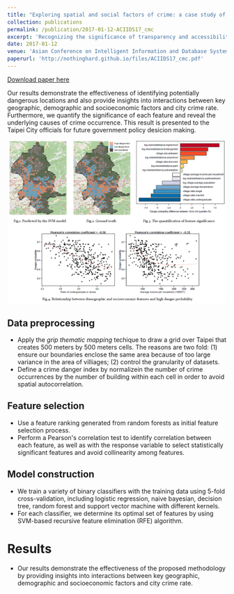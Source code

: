 ```yaml
---
title: "Exploring spatial and social factors of crime: a case study of Taipei city"
collection: publications
permalink: /publication/2017-01-12-ACIIDS17_cmc
excerpt: 'Recognizing the significance of transparency and accessibility of government information, the Taipei Government recently published city-wide crime data to encourage relevant research. In this project, we explore the underlying relationships between crimes and various geographic, demographic and socioeconomic factors. First we collect a total of 25 datasets from the City and other publicly available sources, and select statistically significant features via correlation tests and feature selection techniques. With the selected features, we use machine learning techniques to build a data-driven model that is capable of describing the relationship between high crime rate and the various factors.'
date: 2017-01-12
venue: 'Asian Conference on Intelligent Information and Database Systems. Springer, Cham, 2017.'
paperurl: 'http://nothinghard.github.io/files/ACIIDS17_cmc.pdf'
---
```


<a href='http://nothinghard.github.io/files/ACIIDS17_cmc.pdf'>Download paper here</a>

Our results demonstrate the effectiveness of identifying potentially dangerous locations and also provide insights into interactions between key geographic, demographic and socioeconomic factors and city crime rate. Furthermore, we quantify the significance of each feature and reveal the underlying causes of crime occurrence. This result is presented to the Taipei City officials for future government policy desicion making.

![image description](../images/crime_all.png)

## Data preprocessing

- Apply the *grip thematic mapping* techique to draw a grid over Taipei that creates 500 meters by 500 meters cells. The reasons are two fold: (1) ensure our boundaries enclose the same area because of too large variance in the area of villiages; (2) control the granularity of datasets.
- Define a crime danger index by normalizein the number of crime occurrences by the number of building within each cell in order to avoid spatial autocorrelation.

## Feature selection
- Use a feature ranking generated from random forests as initial feature selection process.
- Perform a Pearson's correlation test to identify correlation between each feature, as well as with the response variable to select statistically significant features and avoid collinearity among features.

## Model construction
- We train a variety of binary classifiers with the training data using 5-fold cross-validation, including logistic regression, naive bayesian, decision tree, random forest and support vector machine with different kernels.
- For each classifier, we determine its optimal set of features by using SVM-based recursive feature elimination (RFE) algorithm.

# Results
-  Our results demonstrate the effectiveness of the proposed methodology by providing insights into interactions between key geographic, demographic and socioeconomic factors and city crime rate.
